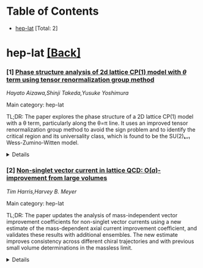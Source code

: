 <div id=toc></div>

# Table of Contents

- [hep-lat](#hep-lat) [Total: 2]


<div id='hep-lat'></div>

# hep-lat [[Back]](#toc)

### [1] [Phase structure analysis of 2d lattice CP(1) model with $θ$ term using tensor renormalization group method](https://arxiv.org/abs/2510.06624)
*Hayato Aizawa,Shinji Takeda,Yusuke Yoshimura*

Main category: hep-lat

TL;DR: The paper explores the phase structure of a 2D lattice CP(1) model with a θ term, particularly along the θ=π line. It uses an improved tensor renormalization group method to avoid the sign problem and to identify the critical region and its universality class, which is found to be the SU(2)ₖ₌₁ Wess-Zumino-Witten model.


<details>
  <summary>Details</summary>
Motivation: The motivation is to non-perturbatively explore the phase structure of a 2D lattice CP(1) model with a θ term, especially around the θ=π line, where a critical region is expected. The authors aim to overcome the sign problem that typically complicates such studies and to determine the characteristics of the critical region, including the onset and the universality class.

Method: The method involves the use of an enhanced tensor renormalization group (TRG) approach. Two key improvements are introduced: the refinement of the initial tensor through a quadrature method for better accuracy, and the analysis of the phase structure using conformal field theory data, specifically the central charge and scaling dimensions, which can be effectively obtained by TRG.

Result: The results show the identification of the critical region's onset at βc=0.5952(8). Furthermore, it is determined that the universality class of the system corresponds to the SU(2)ₖ₌₁ Wess-Zumino-Witten model.

Conclusion: The study successfully identifies the critical region and its universality class in the 2D lattice CP(1) model with a θ term. The findings support the theoretical expectations and provide a more accurate understanding of the phase structure, thanks to the improvements in the tensor renormalization group method.

Abstract: We investigate the phase structure of a two-dimensional lattice CP(1) model
with a $\theta$ term. In particular, we aim to identify a critical region
expected to exist along a $\theta=\pi$ line. To explore the phase structure
non-perturbatively and avoid the sign problem, we employ the tensor
renormalization group method. We make two improvements compared to previous
tensor network studies. The first improvement involves refining the initial
tensor. Specifically, we construct it using a quadrature method, which achieves
higher accuracy compared to the conventional approach. The second improvement
consists of analyzing the phase structure using the information of the
conformal field theory, namely the central charge and the scaling dimensions,
which can be accessed relatively easily via the tensor renormalization group
method. Thanks to these improvements, we identify both the onset of the
critical region, $\beta_{\rm c}=0.5952(8)$ and its universality class as the
SU(2)${}_{k=1}$ Wess-Zumino-Witten model.

</details>


### [2] [Non-singlet vector current in lattice QCD: $\mathrm{O}(a)$-improvement from large volumes](https://arxiv.org/abs/2510.06869)
*Tim Harris,Harvey B. Meyer*

Main category: hep-lat

TL;DR: The paper updates the analysis of mass-independent vector improvement coefficients for non-singlet vector currents using a new estimate of the mass-dependent axial current improvement coefficient, and validates these results with additional ensembles. The new estimate improves consistency across different chiral trajectories and with previous small volume determinations in the massless limit.


<details>
  <summary>Details</summary>
Motivation: The motivation is to refine the understanding of the O(a)-improvement for non-singlet vector currents by incorporating a more accurate estimate of the mass-dependent axial current improvement coefficient, which was not available during the earlier study, and to ensure that the results are consistent across different conditions.

Method: The authors use a new estimate for the mass-dependent improvement coefficient (bar{b}_{mathrm{A}}^mathrm{eff}) and re-analyze the mass-independent vector improvement coefficients (c_{mathrm{V}} and c_{tilde{mathrm{V}}}) for both local and point-split discretizations. They also analyze additional ensembles with a different chiral trajectory to validate their findings at two values of the bare coupling.

Result: The results show that the use of the new estimate for bar{b}_{mathrm{A}}^mathrm{eff} leads to improved consistency between the two chiral trajectories and with a previous determination of the improvement coefficients in the massless limit on smaller volumes. This suggests that the updated analysis provides a more reliable description of the O(a)-improvement for non-singlet vector currents.

Conclusion: The conclusion of the paper is that updating the mass-independent vector improvement coefficients with the new estimate of the mass-dependent axial current improvement coefficient enhances the consistency and reliability of the O(a)-improvement framework for non-singlet vector currents. This update is important for achieving more precise lattice QCD calculations.

Abstract: In previous work, we determined the improvement coefficients $c_\mathrm{V}$
and $c_{\tilde{\mathrm{V}}}$ required for the massless
$\mathrm{O}(a)$-improvement of the local and point-split discretizations of the
non-singlet vector current for $N_\mathrm{f}=3$ non-perturbatively
$\mathrm{O}(a)$-improved Wilson fermions and the L\"uscher-Weisz gauge action,
using ensembles of large-volume configurations generated by the Coordinated
Lattice Simulations (CLS) initiative. A new estimate for the mass-dependent
improvement coefficient $\bar{b}_{\mathrm{A}}^\mathrm{eff}$ has recently become
available, differing from the one used in our earlier study, and on which our
implementation via a massive axial Ward identity relied. Here, we update our
analysis of the mass-independent vector improvement coefficients based on the
new axial current improvement coefficient, and analyse additional ensembles
with a different chiral trajectory in order to validate our results at two
values of the bare coupling. We find that using the new estimate of
$\bar{b}_{\mathrm{A}}^\mathrm{eff}$ improves the consistency between the two
chiral trajectories, as well as with a previous determination of the
improvement coefficients directly in the massless limit on small volumes.

</details>
